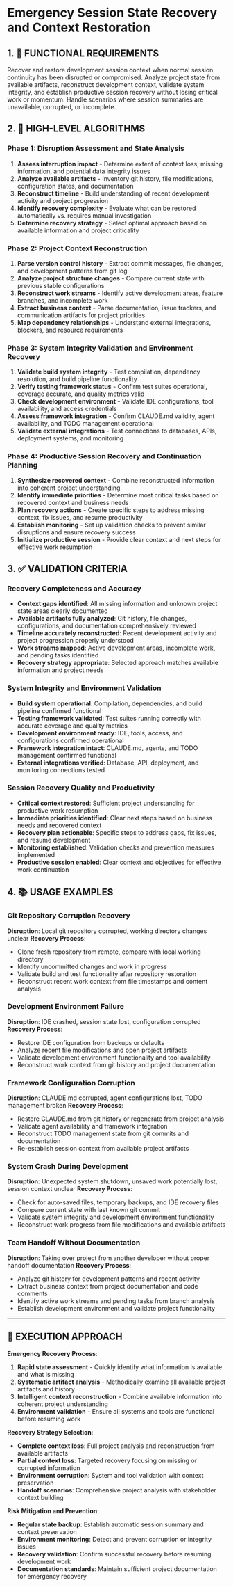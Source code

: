 # Emergency Session State Recovery and Context Restoration

## 1. 🎯 FUNCTIONAL REQUIREMENTS

Recover and restore development session context when normal session continuity has been disrupted or compromised. Analyze project state from available artifacts, reconstruct development context, validate system integrity, and establish productive session recovery without losing critical work or momentum. Handle scenarios where session summaries are unavailable, corrupted, or incomplete.

## 2. 🔄 HIGH-LEVEL ALGORITHMS

### Phase 1: Disruption Assessment and State Analysis
1. **Assess interruption impact** - Determine extent of context loss, missing information, and potential data integrity issues
2. **Analyze available artifacts** - Inventory git history, file modifications, configuration states, and documentation
3. **Reconstruct timeline** - Build understanding of recent development activity and project progression
4. **Identify recovery complexity** - Evaluate what can be restored automatically vs. requires manual investigation
5. **Determine recovery strategy** - Select optimal approach based on available information and project criticality

### Phase 2: Project Context Reconstruction
1. **Parse version control history** - Extract commit messages, file changes, and development patterns from git log
2. **Analyze project structure changes** - Compare current state with previous stable configurations
3. **Reconstruct work streams** - Identify active development areas, feature branches, and incomplete work
4. **Extract business context** - Parse documentation, issue trackers, and communication artifacts for project priorities
5. **Map dependency relationships** - Understand external integrations, blockers, and resource requirements

### Phase 3: System Integrity Validation and Environment Recovery
1. **Validate build system integrity** - Test compilation, dependency resolution, and build pipeline functionality
2. **Verify testing framework status** - Confirm test suites operational, coverage accurate, and quality metrics valid
3. **Check development environment** - Validate IDE configurations, tool availability, and access credentials
4. **Assess framework integration** - Confirm CLAUDE.md validity, agent availability, and TODO management operational
5. **Validate external integrations** - Test connections to databases, APIs, deployment systems, and monitoring

### Phase 4: Productive Session Recovery and Continuation Planning
1. **Synthesize recovered context** - Combine reconstructed information into coherent project understanding
2. **Identify immediate priorities** - Determine most critical tasks based on recovered context and business needs
3. **Plan recovery actions** - Create specific steps to address missing context, fix issues, and resume productivity
4. **Establish monitoring** - Set up validation checks to prevent similar disruptions and ensure recovery success
5. **Initialize productive session** - Provide clear context and next steps for effective work resumption

## 3. ✅ VALIDATION CRITERIA

### Recovery Completeness and Accuracy
- **Context gaps identified**: All missing information and unknown project state areas clearly documented
- **Available artifacts fully analyzed**: Git history, file changes, configurations, and documentation comprehensively reviewed
- **Timeline accurately reconstructed**: Recent development activity and project progression properly understood
- **Work streams mapped**: Active development areas, incomplete work, and pending tasks identified
- **Recovery strategy appropriate**: Selected approach matches available information and project needs

### System Integrity and Environment Validation
- **Build system operational**: Compilation, dependencies, and build pipeline confirmed functional
- **Testing framework validated**: Test suites running correctly with accurate coverage and quality metrics
- **Development environment ready**: IDE, tools, access, and configurations confirmed operational
- **Framework integration intact**: CLAUDE.md, agents, and TODO management confirmed functional
- **External integrations verified**: Database, API, deployment, and monitoring connections tested

### Session Recovery Quality and Productivity
- **Critical context restored**: Sufficient project understanding for productive work resumption
- **Immediate priorities identified**: Clear next steps based on business needs and recovered context
- **Recovery plan actionable**: Specific steps to address gaps, fix issues, and resume development
- **Monitoring established**: Validation checks and prevention measures implemented
- **Productive session enabled**: Clear context and objectives for effective work continuation

## 4. 📚 USAGE EXAMPLES

### Git Repository Corruption Recovery
**Disruption**: Local git repository corrupted, working directory changes unclear
**Recovery Process**:
- Clone fresh repository from remote, compare with local working directory
- Identify uncommitted changes and work in progress
- Validate build and test functionality after repository restoration
- Reconstruct recent work context from file timestamps and content analysis

### Development Environment Failure
**Disruption**: IDE crashed, session state lost, configuration corrupted
**Recovery Process**:
- Restore IDE configuration from backups or defaults
- Analyze recent file modifications and open project artifacts
- Validate development environment functionality and tool availability
- Reconstruct work context from git history and project documentation

### Framework Configuration Corruption
**Disruption**: CLAUDE.md corrupted, agent configurations lost, TODO management broken
**Recovery Process**:
- Restore CLAUDE.md from git history or regenerate from project analysis
- Validate agent availability and framework integration
- Reconstruct TODO management state from git commits and documentation
- Re-establish session context from available project artifacts

### System Crash During Development
**Disruption**: Unexpected system shutdown, unsaved work potentially lost, session context unclear
**Recovery Process**:
- Check for auto-saved files, temporary backups, and IDE recovery files
- Compare current state with last known git commit
- Validate system integrity and development environment functionality
- Reconstruct work progress from file modifications and available artifacts

### Team Handoff Without Documentation
**Disruption**: Taking over project from another developer without proper handoff documentation
**Recovery Process**:
- Analyze git history for development patterns and recent activity
- Extract business context from project documentation and code comments
- Identify active work streams and pending tasks from branch analysis
- Establish development environment and validate project functionality

---

## 🎯 EXECUTION APPROACH

**Emergency Recovery Process**:
1. **Rapid state assessment** - Quickly identify what information is available and what is missing
2. **Systematic artifact analysis** - Methodically examine all available project artifacts and history
3. **Intelligent context reconstruction** - Combine available information into coherent project understanding
4. **Environment validation** - Ensure all systems and tools are functional before resuming work

**Recovery Strategy Selection**:
- **Complete context loss**: Full project analysis and reconstruction from available artifacts
- **Partial context loss**: Targeted recovery focusing on missing or corrupted information
- **Environment corruption**: System and tool validation with context preservation
- **Handoff scenarios**: Comprehensive project analysis with stakeholder context building

**Risk Mitigation and Prevention**:
- **Regular state backup**: Establish automatic session summary and context preservation
- **Environment monitoring**: Detect and prevent corruption or integrity issues
- **Recovery validation**: Confirm successful recovery before resuming development work
- **Documentation standards**: Maintain sufficient project documentation for emergency recovery